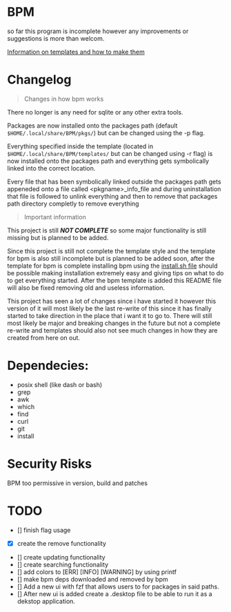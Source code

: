# BPM
so far this program is incomplete however any improvements or suggestions is more than welcom.

[Information on templates and how to make them](https://github.com/amonull/BPM/tree/main/templates)

# Changelog

> Changes in how bpm works

There no longer is any need for sqlite or any other extra tools.

Packages are now installed onto the packages path (default `$HOME/.local/share/BPM/pkgs/`) but can be changed using the -p flag.

Everything specified inside the template (located in `$HOME/.local/share/BPM/templates/` but can be changed using -r flag) is now installed onto the packages path and everything gets symbolically linked into the correct location.

Every file that has been symbolically linked outside the packages path gets appeneded onto a file called \<pkgname\>_info_file and during uninstallation that file is followed to unlink everything and then to remove that packages path directory completly to remove everything

> Important information

This project is still ***NOT COMPLETE*** so some major functionality is still missing but is planned to be added.

Since this project is still not complete the template style and the template for bpm is also still incomplete but is planned to be added soon, after the template for bpm is complete installing bpm using the [install.sh file](https://github.com/amonull/BPM/blob/main/install.sh) should be possible making installation extremely easy and giving tips on what to do to get everything started. After the bpm template is added this README file will also be fixed removing old and useless information.

This project has seen a lot of changes since i have started it however this version of it will most likely be the last re-write of this since it has finally started to take direction in the place that i want it to go to. There will still most likely be major and breaking changes in the future but not a complete re-write and templates should also not see much changes in how they are created from here on out.

# Dependecies:
- posix shell (like dash or bash)
- grep
- awk
- which
- find
- curl
- git
- install

# Security Risks

BPM too permissive in version, build and patches

# TODO

- [] finish flag usage
- [x] create the remove functionality
- [] create updating functionality
- [] create searching functionality
- [] add colors to \[ERR\] \[INFO\] \[WARNING\] by using printf
- [] make bpm deps downloaded and removed by bpm
- [] Add a new ui with fzf that allows users to for packages in said paths.
- [] After new ui is added create a .desktop file to be able to run it as a dekstop application.
